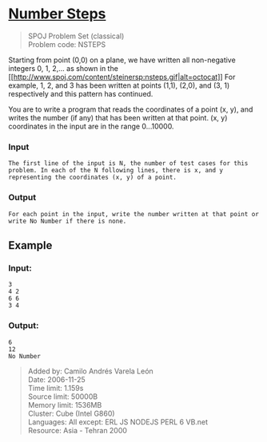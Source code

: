 # [Number Steps](http://www.spoj.com/problems/NSTEPS/)
> SPOJ Problem Set (classical)  
> Problem code: NSTEPS 

Starting from point (0,0) on a plane, we have written all non-negative integers 0, 1, 2,... as shown in the
[[http://www.spoj.com/content/steinersp:nsteps.gif|alt=octocat]]
For example, 1, 2, and 3 has been written at points (1,1), (2,0), and (3, 1) respectively and this pattern has continued. 

You are to write a program that reads the coordinates of a point (x, y), and writes the number (if any) that has been written at that point. (x, y) coordinates in the input are in the range 0...10000.

### Input

	The first line of the input is N, the number of test cases for this problem. In each of the N following lines, there is x, and y representing the coordinates (x, y) of a point.

### Output

	For each point in the input, write the number written at that point or write No Number if there is none.

Example
-------

### Input:

	3
	4 2
	6 6
	3 4

### Output:

	6
	12
	No Number


> Added by:	Camilo Andrés Varela León  
> Date:	2006-11-25  
> Time limit:	1.159s  
> Source limit:	50000B  
> Memory limit:	1536MB  
> Cluster:	Cube (Intel G860)  
> Languages:	All except: ERL JS NODEJS PERL 6 VB.net  
> Resource:	Asia - Tehran 2000  
